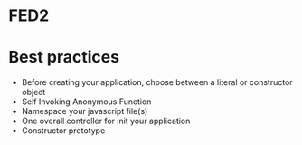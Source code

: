 FED2
====

# Best practices
- Before creating your application, choose between a literal or constructor object
- Self Invoking Anonymous Function
- Namespace your javascript file(s)
- One overall controller for init your application
- Constructor prototype